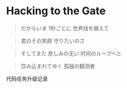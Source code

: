 # Hacking to the Gate

> だからいま 1秒ごとに 世界线を越えて

> 君のその笑颜 守りたいのさ

> そしてまた 悲しみの无い 时间のループへと

> 饮み込まれてゆく 孤独の観测者

代码任务升级记录